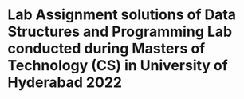 
# Lab Assignment solutions of Data Structures and Programming Lab conducted during Masters of Technology (CS)  in University of Hyderabad 2022
